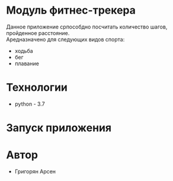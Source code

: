 # Модуль фитнес-трекера
Данное приложение српособдно посчитать количество шагов, пройденное расстояние.<br>
Аредназначено для следующих видов спорта:
- ходьба
- бег
- плавание

# Технологии
- python - 3.7

# Запуск приложения

# Автор
- Григорян Арсен
